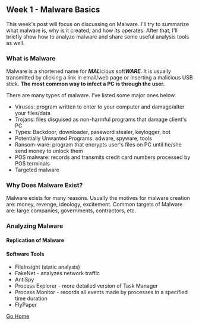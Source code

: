 ## Week 1 - Malware Basics              

This week's post will focus on discussing on Malware. I'll try to summarize what malware is, why is it created, and how its operates. 
After that, I'll briefly show how to analyze malware and share some useful analysis tools as well.

### What is Malware
Malware is a shortened name for ***MAL***icious soft***WARE***. It is usually transmitted by clicking a link in email/web page or inserting a malicious USB stick. **The most common way to infect a PC is through the user.**

There are many types of malware. I've listed some major ones below.
* Viruses: program written to enter to your computer and damage/alter your files/data
* Trojans: files disguised as non-harmful programs that damage client's PC
* Types: Backdoor, downloader, password stealer, keylogger, bot
* Potentially Unwanted Programs: adware, spyware, tools
* Ransom-ware: program that encrypts user's files on PC until he/she send money to unlock them
* POS malware: records and transmits credit card numbers processed by POS terminals
* Targeted malware

### Why Does Malware Exist?
Malware exists for many reasons. Usually the motives for malware creation are: money, revenge, ideology, excitement.
Common targets of Malware are: large companies, governments, contractors, etc.

### Analyzing Malware
#### Replication of Malware

#### Software Tools
* FileInsight (static analysis) 
* FakeNet - analyzes network traffic
* AntiSpy
* Process Explorer - more detailed version of Task Manager
* Process Monitor - records all events made by processes in a specified time duration
* FlyPaper

[Go Home](index.md) 
